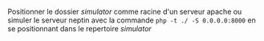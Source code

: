 
Positionner le dossier *simulator* comme racine d'un serveur apache ou simuler le serveur neptin avec la commande `php -t ./ -S 0.0.0.0:8000` en se positionnant dans le repertoire *simulator*